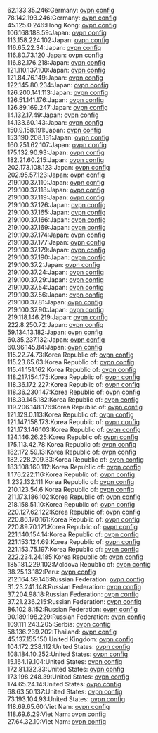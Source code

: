62.133.35.246:Germany: [ovpn config](vpn/62_133_35_246.ovpn)  
78.142.193.246:Germany: [ovpn config](vpn/78_142_193_246.ovpn)  
45.125.0.246:Hong Kong: [ovpn config](vpn/45_125_0_246.ovpn)  
106.168.188.59:Japan: [ovpn config](vpn/106_168_188_59.ovpn)  
113.158.224.102:Japan: [ovpn config](vpn/113_158_224_102.ovpn)  
116.65.22.34:Japan: [ovpn config](vpn/116_65_22_34.ovpn)  
116.80.73.120:Japan: [ovpn config](vpn/116_80_73_120.ovpn)  
116.82.176.218:Japan: [ovpn config](vpn/116_82_176_218.ovpn)  
121.110.137.100:Japan: [ovpn config](vpn/121_110_137_100.ovpn)  
121.84.76.149:Japan: [ovpn config](vpn/121_84_76_149.ovpn)  
122.145.80.234:Japan: [ovpn config](vpn/122_145_80_234.ovpn)  
126.200.141.113:Japan: [ovpn config](vpn/126_200_141_113.ovpn)  
126.51.141.176:Japan: [ovpn config](vpn/126_51_141_176.ovpn)  
126.89.169.247:Japan: [ovpn config](vpn/126_89_169_247.ovpn)  
14.132.17.49:Japan: [ovpn config](vpn/14_132_17_49.ovpn)  
14.133.60.143:Japan: [ovpn config](vpn/14_133_60_143.ovpn)  
150.9.158.191:Japan: [ovpn config](vpn/150_9_158_191.ovpn)  
153.190.208.131:Japan: [ovpn config](vpn/153_190_208_131.ovpn)  
160.251.62.107:Japan: [ovpn config](vpn/160_251_62_107.ovpn)  
175.132.90.93:Japan: [ovpn config](vpn/175_132_90_93.ovpn)  
182.21.60.215:Japan: [ovpn config](vpn/182_21_60_215.ovpn)  
202.173.108.123:Japan: [ovpn config](vpn/202_173_108_123.ovpn)  
202.95.57.123:Japan: [ovpn config](vpn/202_95_57_123.ovpn)  
219.100.37.110:Japan: [ovpn config](vpn/219_100_37_110.ovpn)  
219.100.37.118:Japan: [ovpn config](vpn/219_100_37_118.ovpn)  
219.100.37.119:Japan: [ovpn config](vpn/219_100_37_119.ovpn)  
219.100.37.126:Japan: [ovpn config](vpn/219_100_37_126.ovpn)  
219.100.37.165:Japan: [ovpn config](vpn/219_100_37_165.ovpn)  
219.100.37.166:Japan: [ovpn config](vpn/219_100_37_166.ovpn)  
219.100.37.169:Japan: [ovpn config](vpn/219_100_37_169.ovpn)  
219.100.37.174:Japan: [ovpn config](vpn/219_100_37_174.ovpn)  
219.100.37.177:Japan: [ovpn config](vpn/219_100_37_177.ovpn)  
219.100.37.179:Japan: [ovpn config](vpn/219_100_37_179.ovpn)  
219.100.37.190:Japan: [ovpn config](vpn/219_100_37_190.ovpn)  
219.100.37.2:Japan: [ovpn config](vpn/219_100_37_2.ovpn)  
219.100.37.24:Japan: [ovpn config](vpn/219_100_37_24.ovpn)  
219.100.37.29:Japan: [ovpn config](vpn/219_100_37_29.ovpn)  
219.100.37.54:Japan: [ovpn config](vpn/219_100_37_54.ovpn)  
219.100.37.56:Japan: [ovpn config](vpn/219_100_37_56.ovpn)  
219.100.37.81:Japan: [ovpn config](vpn/219_100_37_81.ovpn)  
219.100.37.90:Japan: [ovpn config](vpn/219_100_37_90.ovpn)  
219.118.146.219:Japan: [ovpn config](vpn/219_118_146_219.ovpn)  
222.8.250.72:Japan: [ovpn config](vpn/222_8_250_72.ovpn)  
59.134.13.182:Japan: [ovpn config](vpn/59_134_13_182.ovpn)  
60.35.237.132:Japan: [ovpn config](vpn/60_35_237_132.ovpn)  
60.96.145.84:Japan: [ovpn config](vpn/60_96_145_84.ovpn)  
115.22.74.73:Korea Republic of: [ovpn config](vpn/115_22_74_73.ovpn)  
115.23.65.63:Korea Republic of: [ovpn config](vpn/115_23_65_63.ovpn)  
115.41.151.162:Korea Republic of: [ovpn config](vpn/115_41_151_162.ovpn)  
118.217.154.175:Korea Republic of: [ovpn config](vpn/118_217_154_175.ovpn)  
118.36.172.227:Korea Republic of: [ovpn config](vpn/118_36_172_227.ovpn)  
118.36.230.147:Korea Republic of: [ovpn config](vpn/118_36_230_147.ovpn)  
118.39.145.182:Korea Republic of: [ovpn config](vpn/118_39_145_182.ovpn)  
119.206.148.176:Korea Republic of: [ovpn config](vpn/119_206_148_176.ovpn)  
121.129.0.113:Korea Republic of: [ovpn config](vpn/121_129_0_113.ovpn)  
121.147.158.173:Korea Republic of: [ovpn config](vpn/121_147_158_173.ovpn)  
121.173.146.103:Korea Republic of: [ovpn config](vpn/121_173_146_103.ovpn)  
124.146.26.25:Korea Republic of: [ovpn config](vpn/124_146_26_25.ovpn)  
175.113.42.78:Korea Republic of: [ovpn config](vpn/175_113_42_78.ovpn)  
182.172.59.13:Korea Republic of: [ovpn config](vpn/182_172_59_13.ovpn)  
182.228.209.33:Korea Republic of: [ovpn config](vpn/182_228_209_33.ovpn)  
183.108.160.112:Korea Republic of: [ovpn config](vpn/183_108_160_112.ovpn)  
1.176.222.116:Korea Republic of: [ovpn config](vpn/1_176_222_116.ovpn)  
1.232.132.111:Korea Republic of: [ovpn config](vpn/1_232_132_111.ovpn)  
210.123.54.6:Korea Republic of: [ovpn config](vpn/210_123_54_6.ovpn)  
211.173.186.102:Korea Republic of: [ovpn config](vpn/211_173_186_102.ovpn)  
218.158.51.10:Korea Republic of: [ovpn config](vpn/218_158_51_10.ovpn)  
220.127.62.122:Korea Republic of: [ovpn config](vpn/220_127_62_122.ovpn)  
220.86.170.161:Korea Republic of: [ovpn config](vpn/220_86_170_161.ovpn)  
220.89.70.121:Korea Republic of: [ovpn config](vpn/220_89_70_121.ovpn)  
221.140.154.14:Korea Republic of: [ovpn config](vpn/221_140_154_14.ovpn)  
221.153.124.69:Korea Republic of: [ovpn config](vpn/221_153_124_69.ovpn)  
221.153.75.197:Korea Republic of: [ovpn config](vpn/221_153_75_197.ovpn)  
222.234.24.185:Korea Republic of: [ovpn config](vpn/222_234_24_185.ovpn)  
185.181.229.102:Moldova Republic of: [ovpn config](vpn/185_181_229_102.ovpn)  
38.25.13.182:Peru: [ovpn config](vpn/38_25_13_182.ovpn)  
212.164.59.146:Russian Federation: [ovpn config](vpn/212_164_59_146.ovpn)  
31.23.241.148:Russian Federation: [ovpn config](vpn/31_23_241_148.ovpn)  
37.204.98.18:Russian Federation: [ovpn config](vpn/37_204_98_18.ovpn)  
37.21.236.215:Russian Federation: [ovpn config](vpn/37_21_236_215.ovpn)  
86.102.8.152:Russian Federation: [ovpn config](vpn/86_102_8_152.ovpn)  
90.189.198.229:Russian Federation: [ovpn config](vpn/90_189_198_229.ovpn)  
109.111.243.205:Serbia: [ovpn config](vpn/109_111_243_205.ovpn)  
58.136.239.202:Thailand: [ovpn config](vpn/58_136_239_202.ovpn)  
45.137.155.150:United Kingdom: [ovpn config](vpn/45_137_155_150.ovpn)  
104.172.238.112:United States: [ovpn config](vpn/104_172_238_112.ovpn)  
108.184.10.252:United States: [ovpn config](vpn/108_184_10_252.ovpn)  
15.164.19.104:United States: [ovpn config](vpn/15_164_19_104.ovpn)  
172.81.132.33:United States: [ovpn config](vpn/172_81_132_33.ovpn)  
173.198.248.39:United States: [ovpn config](vpn/173_198_248_39.ovpn)  
174.65.24.14:United States: [ovpn config](vpn/174_65_24_14.ovpn)  
68.63.50.137:United States: [ovpn config](vpn/68_63_50_137.ovpn)  
73.193.104.93:United States: [ovpn config](vpn/73_193_104_93.ovpn)  
118.69.65.60:Viet Nam: [ovpn config](vpn/118_69_65_60.ovpn)  
118.69.6.29:Viet Nam: [ovpn config](vpn/118_69_6_29.ovpn)  
27.64.32.10:Viet Nam: [ovpn config](vpn/27_64_32_10.ovpn)  
